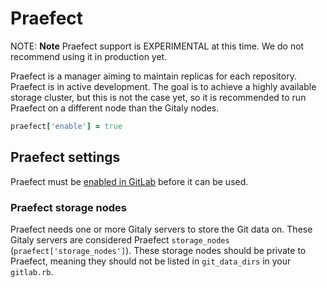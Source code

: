 # Praefect

NOTE: **Note** Praefect support is EXPERIMENTAL at this time. We do not
recommend using it in production yet.

Praefect is a manager aiming to maintain replicas for each repository. Praefect
is in active development. The goal is to achieve a highly available storage cluster,
but this is not the case yet, so it is recommended to run Praefect on a different node
than the Gitaly nodes.

```ruby
praefect['enable'] = true
```

## Praefect settings

Praefect must be [enabled in GitLab](https://docs.gitlab.com/ee/administration/gitaly/praefect.html#enable-the-daemon)
before it can be used.

### Praefect storage nodes

Praefect needs one or more Gitaly servers to store the Git data on. These
Gitaly servers are considered Praefect `storage_nodes`
(`praefect['storage_nodes']`). These storage nodes should be private to
Praefect, meaning they should not be listed in `git_data_dirs` in your
`gitlab.rb`.
